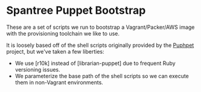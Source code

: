 # Spantree Puppet Bootstrap

These are a set of scripts we run to bootstrap a Vagrant/Packer/AWS image with the provisioning toolchain we like to use.

It is loosely based off of the shell scripts originally provided by the [Puphpet](https://puphpet.com/) project, but we've taken a few liberties:

* We use [r10k] instead of [librarian-puppet] due to frequent Ruby versioning issues.
* We parameterize the base path of the shell scripts so we can execute them in non-Vagrant environments.